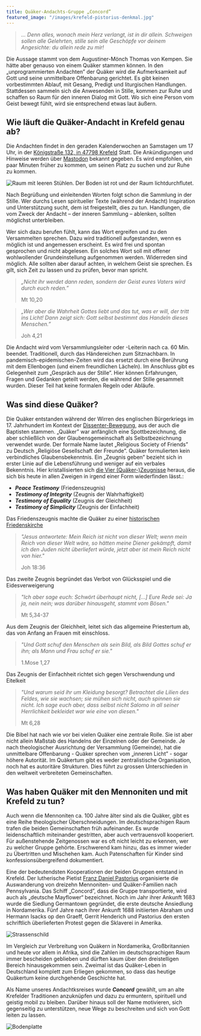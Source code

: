 ```yaml
---
title: Quäker-Andachts-Gruppe „Concord”
featured_image: "/images/krefeld-pistorius-denkmal.jpg"
---
```




> *... Denn alles, wonach mein Herz verlangt, ist in dir allein. Schweigen sollen alle Gelehrten, stille sein alle Geschöpfe vor deinem Angesichte: du allein rede zu mir!*


Die Aussage stammt von dem Augustiner-Mönch Thomas von Kempen. Sie hätte aber genauso von einem Quäker stammen können. In den „unprogrammierten Andachten” der Quäker wird die Aufmerksamkeit auf Gott und seine unmittelbare Offenbarung gerichtet. Es gibt keinen vorbestimmten Ablauf, mit Gesang, Predigt und liturgischen Handlungen. Stattdessen sammeln sich die Anwesenden in Stille, kommen zur Ruhe und schaffen so Raum für den inneren Dialog mit Gott. Wo sich eine Person vom Geist bewegt fühlt, wird sie entsprechend etwas laut äußern.

Wie läuft die Quäker-Andacht in Krefeld genau ab?
-------------------------------------------------

Die Andachten findet in den geraden Kalenderwochen an Samstagen um 17 Uhr, in der [Königstraße 132, in 47798 Krefeld](https://goo.gl/maps/Nyc3iZEUAGLM1JKd7) Statt. Die Ankündigungen und Hinweise werden über <a rel="me" href="https://krefeld.life/@quaker">Mastodon</a> bekannt gegeben. Es wird empfohlen, ein paar Minuten früher zu kommen, um seinen Platz zu suchen und zur Ruhe zu kommen.

![Raum mit leeren Stühlen. Der Boden ist rot und der Raum lichtdurchflutet.](krefeld-meeting-room.jpg)

Nach Begrüßung und einleitenden Worten folgt schon die Sammlung in der Stille. Wer durchs Lesen spiritueller Texte (während der Andacht) Inspiration und Unterstützung sucht, dem ist freigestellt, dies zu tun. Handlungen, die vom Zweck der Andacht – der inneren Sammlung – ablenken, sollten möglichst unterbleiben.

Wer sich dazu berufen fühlt, kann das Wort ergreifen und zu den Versammelten sprechen. Dazu wird traditionell aufgestanden, wenn es möglich ist und angemessen erscheint. Es wird frei und spontan gesprochen und nicht abgelesen. Ein solches Wort soll mit offener wohlwollender Grundeinstellung aufgenommen werden. Widerreden sind möglich. Alle sollten aber darauf achten, in welchem Geist sie sprechen. Es gilt, sich Zeit zu lassen und zu prüfen, bevor man spricht.

> *„Nicht ihr werdet dann reden, sondern der Geist eures Vaters wird durch euch reden.”*
>
> Mt 10,20

> *„Wer aber die Wahrheit Gottes liebt und das tut, was er will, der tritt ins Licht!  Dann zeigt sich: Gott selbst bestimmt das Handeln dieses Menschen.”*
>
> Joh 4,21


Die Andacht wird vom Versammlungsleiter oder -Leiterin nach ca. 60 Min. beendet. Traditionell, durch das Händereichen zum Sitznachbarn. In pandemisch-epidemischen-Zeiten wird das ersetzt durch eine Berührung mit dem Ellenbogen (und einem freundlichen Lächeln). Im Anschluss gibt es Gelegenheit zum „Gespräch aus der Stille”. Hier können Erfahrungen, Fragen und Gedanken geteilt werden, die während der Stille gesammelt wurden. Dieser Teil hat keine formalen Regeln oder Abläufe.

Was sind diese Quäker?
----------------------

Die Quäker entstanden während der Wirren des englischen Bürgerkriegs im 17. Jahrhundert im Kontext der [Dissenter-Bewegung](https://de.wikipedia.org/wiki/Dissenter), aus der auch die Baptisten stammen. „Quäker” war anfänglich eine Spottbezeichnung, die aber schließlich von der Glaubensgemeinschaft als Selbstbezeichnung verwendet wurde. Der formale Name lautet „Religious Society of Friends” zu Deutsch „Religiöse Gesellschaft der Freunde”. Quäker formulierten kein verbindliches Glaubensbekenntnis. Ein „Zeugnis geben” bezieht sich in erster Linie auf die Lebensführung und weniger auf ein verbales Bekenntnis. Hier kristallisierten sich [die Vier (Quäker-)Zeugnisse](https://de.wikipedia.org/wiki/Qu%C3%A4kerzeugnis) heraus, die sich bis heute in allen Zweigen in irgend einer Form wiederfinden lässt.:

- ***Peace Testimony*** (Friedenszeugnis)
- ***Testimony of Integrity*** (Zeugnis der Wahrhaftigkeit)
- ***Testimony of Equality*** (Zeugnis der Gleichheit)
- ***Testimony of Simplicity*** (Zeugnis der Einfachheit)

Das Friedenszeugnis machte die Quäker zu einer [historischen Friedenskirche](https://de.wikipedia.org/wiki/Friedenskirche_(Konfession))

> *"Jesus antwortete: Mein Reich ist nicht von dieser Welt; wenn mein Reich von dieser Welt wäre, so hätten meine Diener gekämpft, damit ich den Juden nicht überliefert würde, jetzt aber ist mein Reich nicht von hier."*
>
> Joh 18:36

Das zweite Zeugnis begründet das Verbot von Glücksspiel und die Eidesverweigerung

> *"Ich aber sage euch: Schwört überhaupt nicht, [...] Eure Rede sei: Ja ja, nein nein; was darüber hinausgeht, stammt vom Bösen."*
>
> Mt 5,34-37

Aus dem Zeugnis der Gleichheit, leitet sich das allgemeine Priestertum ab, das von Anfang an Frauen mit einschloss.

> *"Und Gott schuf den Menschen als sein Bild, als Bild Gottes schuf er ihn; als Mann und Frau schuf er sie."*
>
> 1.Mose 1,27

Das Zeugnis der Einfachheit richtet sich gegen Verschwendung und Eitelkeit

> *"Und warum seid ihr um Kleidung besorgt? Betrachtet die Lilien des Feldes, wie sie wachsen; sie mühen sich nicht, auch spinnen sie nicht. Ich sage euch aber, dass selbst nicht Salomo in all seiner Herrlichkeit bekleidet war wie eine von diesen."*
>
> Mt 6,28

Die Bibel hat nach wie vor bei vielen Quäker eine zentrale Rolle. Sie ist aber nicht allein Maßstab des Handelns der Einzelnen oder der Gemeinde. Je nach theologischer Ausrichtung der Versammlung (Gemeinde), hat die unmittelbare Offenbarung - Quäker sprechen vom „inneren Licht” - sogar höhere Autorität. Im Quäkertum gibt es weder zentralistische Organisation, noch hat es autoritäre Strukturen. Dies führt zu grossen Unterschieden in den weltweit verbreiteten Gemeinschaften.


Was haben Quäker mit den Mennoniten und mit Krefeld zu tun?
-----------------------------------------------------------

Auch wenn die Mennoniten ca. 100 Jahre älter sind als die Quäker, gibt es eine Reihe theologischer Überschneidungen. Im deutschsprachigen Raum trafen die beiden Gemeinschaften früh aufeinander. Es wurde leidenschaftlich miteinander gestritten, aber auch vertrauensvoll kooperiert. Für außenstehende Zeitgenossen war es oft nicht leicht zu erkennen, wer zu welcher Gruppe gehörte. Erschwerend kam hinzu, das es immer wieder zu Übertritten und Mischehen kam. Auch Patenschaften für Kinder sind konfessionsübergreifend dokumentiert.

Eine der bedeutendsten Kooperationen der beiden Gruppen entstand in Krefeld. Der lutherische Pietist [Franz Daniel Pastorius](https://de.wikipedia.org/wiki/Franz_Daniel_Pastorius) organisierte die Auswanderung von dreizehn Mennoniten- und Quäker-Familien nach Pennsylvania. Das Schiff „Concord”, dass die Gruppe transportierte, wird auch als „deutsche Mayflower“ bezeichnet. Noch im Jahr ihrer Ankunft 1683 wurde die Siedlung Germantown gegründet, die erste deutsche Ansiedlung in Nordamerika. Fünf Jahre nach ihrer Ankunft 1688 initiierten Abraham und Hermann Isacks op den Graeff, Gerrit Henderich und Pastorius den ersten schriftlich überlieferten Protest gegen die Sklaverei in Amerika.

![Strassenschild](strassenschild-2.jpg)

Im Vergleich zur Verbreitung von Quäkern in Nordamerika, Großbritannien und heute vor allem in Afrika, sind die Zahlen im deutschsprachigen Raum immer bescheiden geblieben und dürften kaum über den dreistelligen Bereich hinausgekommen sein. Zweimal ist das Quäker-Leben in Deutschland komplett zum Erliegen gekommen, so dass das heutige Quäkertum keine durchgehende Geschichte hat.

Als Name unseres Andachtksreises wurde ***Concord*** gewählt, um an alte Krefelder Traditionen anzuknüpfen und dazu zu ermuntern, spirituell und geistig mobil zu bleiben. Darüber hinaus soll der Name motivieren, sich gegenseitig zu unterstützen, neue Wege zu beschreiten und sich von Gott leiten zu lassen.

![Bodenplatte](bodenplatte.jpg)
